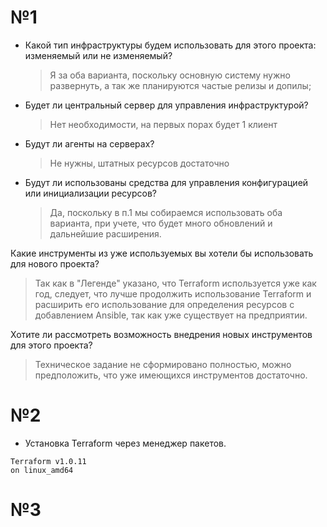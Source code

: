 # №1
- Какой тип инфраструктуры будем использовать для этого проекта: изменяемый или не изменяемый?
    > Я за оба варианта, поскольку основную систему нужно развернуть, а так же планируются частые релизы и допилы;
- Будет ли центральный сервер для управления инфраструктурой?
    > Нет необходимости, на первых порах будет 1 клиент
- Будут ли агенты на серверах?
    > Не нужны, штатных ресурсов достаточно
- Будут ли использованы средства для управления конфигурацией или инициализации ресурсов?
    > Да, поскольку в п.1 мы собираемся использовать оба варианта, при учете, что будет много обновлений и дальнейшие расширения.
    
Какие инструменты из уже используемых вы хотели бы использовать для нового проекта?
> Так как в "Легенде" указано, что Terraform используется уже как год, следует, что лучше продолжить использование Terraform и расширить его использование для определения ресурсов c добавлением Ansible, так как уже существует на предприятии.


Хотите ли рассмотреть возможность внедрения новых инструментов для этого проекта?
> Техническое задание не сформировано полностью, можно предположить, что уже имеющихся инструментов достаточно.

# №2
- Установка Terraform через менеджер пакетов.
```root@vagrant:/home/vagrant# terraform --version
Terraform v1.0.11
on linux_amd64
```
# №3